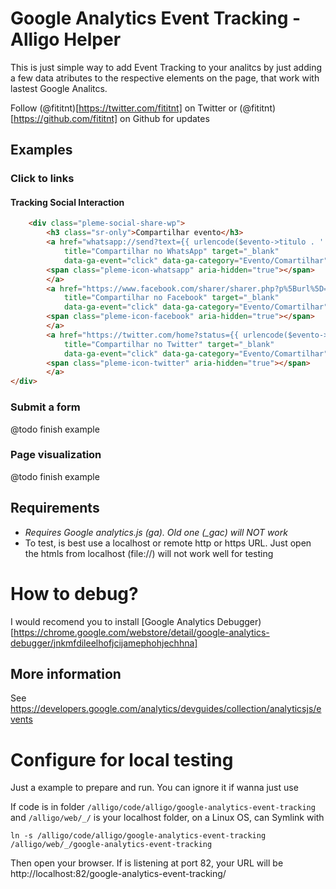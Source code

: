 # Google Analytics Event Tracking - Alligo Helper
This is just simple way to add Event Tracking to your analitcs by just adding a
few data atributes to the respective elements on the page, that work with
lastest Google Analitcs.

Follow (@fititnt)[https://twitter.com/fititnt] on Twitter or
(@fititnt)[https://github.com/fititnt] on Github for updates

## Examples

### Click to links

#### Tracking Social Interaction

```html
    <div class="pleme-social-share-wp">
        <h3 class="sr-only">Compartilhar evento</h3>
        <a href="whatsapp://send?text={{ urlencode($evento->titulo . ' ' . Request::url()) }}"
            title="Compartilhar no WhatsApp" target="_blank"
            data-ga-event="click" data-ga-category="Evento/Comartilhar" data-ga-action="Compartilhou/WhatsApp" data-ga-label="Evento_{{ $evento->id }}_{{ $evento->slug }}">
        <span class="pleme-icon-whatsapp" aria-hidden="true"></span>
        </a>
        <a href="https://www.facebook.com/sharer/sharer.php?p%5Burl%5D={{ urlencode(Request::url()) }}"
            title="Compartilhar no Facebook" target="_blank"
            data-ga-event="click" data-ga-category="Evento/Comartilhar" data-ga-action="Compartilhou/Facebook" data-ga-label="Evento_{{ $evento->id }}_{{ $evento->slug }}">
        <span class="pleme-icon-facebook" aria-hidden="true"></span>
        </a>
        <a href="https://twitter.com/home?status={{ urlencode($evento->titulo . ' ' . Request::url()) }}"
            title="Compartilhar no Twitter" target="_blank"
            data-ga-event="click" data-ga-category="Evento/Comartilhar" data-ga-action="Compartilhou/Twitter" data-ga-label="Evento_{{ $evento->id }}_{{ $evento->slug }}">
        <span class="pleme-icon-twitter" aria-hidden="true"></span>
        </a>
</div>
```
### Submit a form

@todo finish example

### Page visualization

@todo finish example

## Requirements
- *Requires Google analytics.js (ga). Old one (_gac) will NOT work*
- To test, is best use a localhost or remote http or https URL. Just open
the htmls from localhost (file://) will not work well for testing

# How to debug?
I would recomend you to install [Google Analytics Debugger)[https://chrome.google.com/webstore/detail/google-analytics-debugger/jnkmfdileelhofjcijamephohjechhna]


## More information
See https://developers.google.com/analytics/devguides/collection/analyticsjs/events

# Configure for local testing
Just a example to prepare and run. You can ignore it if wanna just use

If code is in folder `/alligo/code/alligo/google-analytics-event-tracking` and
`/alligo/web/_/` is your localhost folder, on a Linux OS, can Symlink with

`ln -s /alligo/code/alligo/google-analytics-event-tracking /alligo/web/_/google-analytics-event-tracking`

Then open your browser. If is listening at port 82, your URL will be
http://localhost:82/google-analytics-event-tracking/